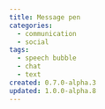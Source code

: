 ```yaml
---
title: Message pen
categories:
  - communication
  - social
tags:
  - speech bubble
  - chat
  - text
created: 0.7.0-alpha.3
updated: 1.0.0-alpha.8
---
```

